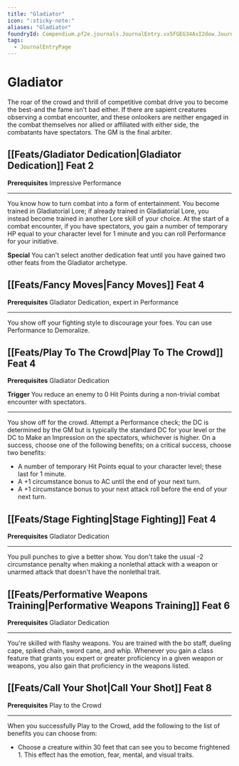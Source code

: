 ```yaml
---
title: "Gladiator"
icon: ":sticky-note:"
aliases: "Gladiator"
foundryId: Compendium.pf2e.journals.JournalEntry.vx5FGEG34AxI2dow.JournalEntryPage.gfhnRp2TEy9JCfHI
tags:
  - JournalEntryPage
---
```


# Gladiator
The roar of the crowd and thrill of competitive combat drive you to become the best-and the fame isn't bad either. If there are sapient creatures observing a combat encounter, and these onlookers are neither engaged in the combat themselves nor allied or affiliated with either side, the combatants have spectators. The GM is the final arbiter.

## [[Feats/Gladiator Dedication|Gladiator Dedication]] Feat 2

**Prerequisites** Impressive Performance

* * *

You know how to turn combat into a form of entertainment. You become trained in Gladiatorial Lore; if already trained in Gladiatorial Lore, you instead become trained in another Lore skill of your choice. At the start of a combat encounter, if you have spectators, you gain a number of temporary HP equal to your character level for 1 minute and you can roll Performance for your initiative.

**Special** You can't select another dedication feat until you have gained two other feats from the Gladiator archetype.

## [[Feats/Fancy Moves|Fancy Moves]] Feat 4

**Prerequisites** Gladiator Dedication, expert in Performance

* * *

You show off your fighting style to discourage your foes. You can use Performance to Demoralize.

## [[Feats/Play To The Crowd|Play To The Crowd]] Feat 4

**Prerequisites** Gladiator Dedication

**Trigger** You reduce an enemy to 0 Hit Points during a non-trivial combat encounter with spectators.

* * *

You show off for the crowd. Attempt a Performance check; the DC is determined by the GM but is typically the standard DC for your level or the DC to Make an Impression on the spectators, whichever is higher. On a success, choose one of the following benefits; on a critical success, choose two benefits:

*   A number of temporary Hit Points equal to your character level; these last for 1 minute.
*   A +1 circumstance bonus to AC until the end of your next turn.
*   A +1 circumstance bonus to your next attack roll before the end of your next turn.

## [[Feats/Stage Fighting|Stage Fighting]] Feat 4

**Prerequisites** Gladiator Dedication

* * *

You pull punches to give a better show. You don't take the usual -2 circumstance penalty when making a nonlethal attack with a weapon or unarmed attack that doesn't have the nonlethal trait.

## [[Feats/Performative Weapons Training|Performative Weapons Training]] Feat 6

**Prerequisites** Gladiator Dedication

* * *

You're skilled with flashy weapons. You are trained with the bo staff, dueling cape, spiked chain, sword cane, and whip. Whenever you gain a class feature that grants you expert or greater proficiency in a given weapon or weapons, you also gain that proficiency in the weapons listed.

## [[Feats/Call Your Shot|Call Your Shot]] Feat 8

**Prerequisites** Play to the Crowd

* * *

When you successfully Play to the Crowd, add the following to the list of benefits you can choose from:

*   Choose a creature within 30 feet that can see you to become frightened 1. This effect has the emotion, fear, mental, and visual traits.